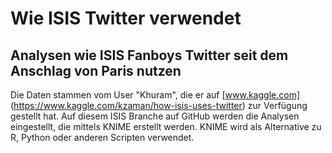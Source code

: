 # Wie ISIS Twitter verwendet
## Analysen wie ISIS Fanboys Twitter seit dem Anschlag von Paris nutzen

Die Daten stammen vom User "Khuram", die er auf [www.kaggle.com] (https://www.kaggle.com/kzaman/how-isis-uses-twitter) zur Verfügung gestellt hat.
Auf diesem ISIS Branche auf GitHub werden die Analysen eingestellt, die mittels KNIME erstellt werden.
KNIME wird als Alternative zu R, Python oder anderen Scripten verwendet.

